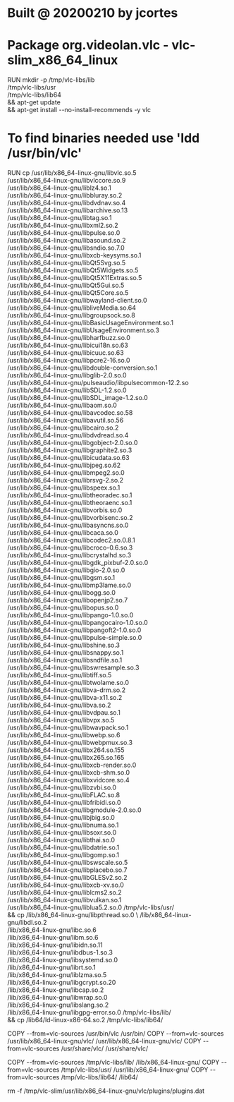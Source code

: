 # Built @ 20200210 by jcortes
# Package org.videolan.vlc - vlc-slim_x86_64_linux
RUN mkdir -p /tmp/vlc-libs/lib \
              /tmp/vlc-libs/usr \
              /tmp/vlc-libs/lib64 \
     && apt-get update \
     && apt-get install --no-install-recommends -y vlc

# To find binaries needed use 'ldd /usr/bin/vlc'
RUN cp /usr/lib/x86_64-linux-gnu/libvlc.so.5 \
    /usr/lib/x86_64-linux-gnu/libvlccore.so.9 \
    /usr/lib/x86_64-linux-gnu/liblz4.so.1 \
    /usr/lib/x86_64-linux-gnu/libbluray.so.2 \
    /usr/lib/x86_64-linux-gnu/libdvdnav.so.4 \
    /usr/lib/x86_64-linux-gnu/libarchive.so.13 \
    /usr/lib/x86_64-linux-gnu/libtag.so.1 \
    /usr/lib/x86_64-linux-gnu/libxml2.so.2 \
    /usr/lib/x86_64-linux-gnu/libpulse.so.0 \
    /usr/lib/x86_64-linux-gnu/libasound.so.2 \
    /usr/lib/x86_64-linux-gnu/libsndio.so.7.0 \
    /usr/lib/x86_64-linux-gnu/libxcb-keysyms.so.1 \
    /usr/lib/x86_64-linux-gnu/libQt5Svg.so.5 \
    /usr/lib/x86_64-linux-gnu/libQt5Widgets.so.5 \
    /usr/lib/x86_64-linux-gnu/libQt5X11Extras.so.5 \
    /usr/lib/x86_64-linux-gnu/libQt5Gui.so.5 \
    /usr/lib/x86_64-linux-gnu/libQt5Core.so.5 \
    /usr/lib/x86_64-linux-gnu/libwayland-client.so.0 \
    /usr/lib/x86_64-linux-gnu/libliveMedia.so.64 \
    /usr/lib/x86_64-linux-gnu/libgroupsock.so.8 \
    /usr/lib/x86_64-linux-gnu/libBasicUsageEnvironment.so.1 \
    /usr/lib/x86_64-linux-gnu/libUsageEnvironment.so.3 \
    /usr/lib/x86_64-linux-gnu/libharfbuzz.so.0 \
    /usr/lib/x86_64-linux-gnu/libicui18n.so.63 \
    /usr/lib/x86_64-linux-gnu/libicuuc.so.63 \
    /usr/lib/x86_64-linux-gnu/libpcre2-16.so.0 \
    /usr/lib/x86_64-linux-gnu/libdouble-conversion.so.1 \
    /usr/lib/x86_64-linux-gnu/libglib-2.0.so.0 \
    /usr/lib/x86_64-linux-gnu/pulseaudio/libpulsecommon-12.2.so \
    /usr/lib/x86_64-linux-gnu/libSDL-1.2.so.0  \
    /usr/lib/x86_64-linux-gnu/libSDL_image-1.2.so.0  \
    /usr/lib/x86_64-linux-gnu/libaom.so.0  \
    /usr/lib/x86_64-linux-gnu/libavcodec.so.58  \
    /usr/lib/x86_64-linux-gnu/libavutil.so.56  \
    /usr/lib/x86_64-linux-gnu/libcairo.so.2  \
    /usr/lib/x86_64-linux-gnu/libdvdread.so.4  \
    /usr/lib/x86_64-linux-gnu/libgobject-2.0.so.0  \
    /usr/lib/x86_64-linux-gnu/libgraphite2.so.3  \
    /usr/lib/x86_64-linux-gnu/libicudata.so.63  \
    /usr/lib/x86_64-linux-gnu/libjpeg.so.62  \
    /usr/lib/x86_64-linux-gnu/libmpeg2.so.0  \
    /usr/lib/x86_64-linux-gnu/librsvg-2.so.2  \
    /usr/lib/x86_64-linux-gnu/libspeex.so.1  \
    /usr/lib/x86_64-linux-gnu/libtheoradec.so.1  \
    /usr/lib/x86_64-linux-gnu/libtheoraenc.so.1  \
    /usr/lib/x86_64-linux-gnu/libvorbis.so.0  \
    /usr/lib/x86_64-linux-gnu/libvorbisenc.so.2  \
    /usr/lib/x86_64-linux-gnu/libasyncns.so.0 \
    /usr/lib/x86_64-linux-gnu/libcaca.so.0 \
    /usr/lib/x86_64-linux-gnu/libcodec2.so.0.8.1 \
    /usr/lib/x86_64-linux-gnu/libcroco-0.6.so.3 \
    /usr/lib/x86_64-linux-gnu/libcrystalhd.so.3 \
    /usr/lib/x86_64-linux-gnu/libgdk_pixbuf-2.0.so.0 \
    /usr/lib/x86_64-linux-gnu/libgio-2.0.so.0 \
    /usr/lib/x86_64-linux-gnu/libgsm.so.1 \
    /usr/lib/x86_64-linux-gnu/libmp3lame.so.0 \
    /usr/lib/x86_64-linux-gnu/libogg.so.0 \
    /usr/lib/x86_64-linux-gnu/libopenjp2.so.7 \
    /usr/lib/x86_64-linux-gnu/libopus.so.0 \
    /usr/lib/x86_64-linux-gnu/libpango-1.0.so.0 \
    /usr/lib/x86_64-linux-gnu/libpangocairo-1.0.so.0 \
    /usr/lib/x86_64-linux-gnu/libpangoft2-1.0.so.0 \
    /usr/lib/x86_64-linux-gnu/libpulse-simple.so.0 \
    /usr/lib/x86_64-linux-gnu/libshine.so.3 \
    /usr/lib/x86_64-linux-gnu/libsnappy.so.1 \
    /usr/lib/x86_64-linux-gnu/libsndfile.so.1 \
    /usr/lib/x86_64-linux-gnu/libswresample.so.3 \
    /usr/lib/x86_64-linux-gnu/libtiff.so.5 \
    /usr/lib/x86_64-linux-gnu/libtwolame.so.0 \
    /usr/lib/x86_64-linux-gnu/libva-drm.so.2 \
    /usr/lib/x86_64-linux-gnu/libva-x11.so.2 \
    /usr/lib/x86_64-linux-gnu/libva.so.2 \
    /usr/lib/x86_64-linux-gnu/libvdpau.so.1 \
    /usr/lib/x86_64-linux-gnu/libvpx.so.5 \
    /usr/lib/x86_64-linux-gnu/libwavpack.so.1 \
    /usr/lib/x86_64-linux-gnu/libwebp.so.6 \
    /usr/lib/x86_64-linux-gnu/libwebpmux.so.3 \
    /usr/lib/x86_64-linux-gnu/libx264.so.155 \
    /usr/lib/x86_64-linux-gnu/libx265.so.165 \
    /usr/lib/x86_64-linux-gnu/libxcb-render.so.0 \
    /usr/lib/x86_64-linux-gnu/libxcb-shm.so.0 \
    /usr/lib/x86_64-linux-gnu/libxvidcore.so.4 \
    /usr/lib/x86_64-linux-gnu/libzvbi.so.0 \
    /usr/lib/x86_64-linux-gnu/libFLAC.so.8 \
    /usr/lib/x86_64-linux-gnu/libfribidi.so.0 \
    /usr/lib/x86_64-linux-gnu/libgmodule-2.0.so.0 \
    /usr/lib/x86_64-linux-gnu/libjbig.so.0 \
    /usr/lib/x86_64-linux-gnu/libnuma.so.1 \
    /usr/lib/x86_64-linux-gnu/libsoxr.so.0 \
    /usr/lib/x86_64-linux-gnu/libthai.so.0 \
    /usr/lib/x86_64-linux-gnu/libdatrie.so.1 \
    /usr/lib/x86_64-linux-gnu/libgomp.so.1 \
    /usr/lib/x86_64-linux-gnu/libswscale.so.5 \
    /usr/lib/x86_64-linux-gnu/libplacebo.so.7 \
    /usr/lib/x86_64-linux-gnu/libGLESv2.so.2 \
    /usr/lib/x86_64-linux-gnu/libxcb-xv.so.0 \
    /usr/lib/x86_64-linux-gnu/liblcms2.so.2 \
    /usr/lib/x86_64-linux-gnu/libvulkan.so.1 \
    /usr/lib/x86_64-linux-gnu/liblua5.2.so.0 /tmp/vlc-libs/usr/\
    && cp /lib/x86_64-linux-gnu/libpthread.so.0 \ 
    /lib/x86_64-linux-gnu/libdl.so.2 \
    /lib/x86_64-linux-gnu/libc.so.6 \
    /lib/x86_64-linux-gnu/libm.so.6 \
    /lib/x86_64-linux-gnu/libidn.so.11 \
    /lib/x86_64-linux-gnu/libdbus-1.so.3 \
    /lib/x86_64-linux-gnu/libsystemd.so.0 \
    /lib/x86_64-linux-gnu/librt.so.1 \
    /lib/x86_64-linux-gnu/liblzma.so.5 \
    /lib/x86_64-linux-gnu/libgcrypt.so.20 \
    /lib/x86_64-linux-gnu/libcap.so.2 \
    /lib/x86_64-linux-gnu/libwrap.so.0 \
    /lib/x86_64-linux-gnu/libslang.so.2 \
    /lib/x86_64-linux-gnu/libgpg-error.so.0 /tmp/vlc-libs/lib/ \
    && cp /lib64/ld-linux-x86-64.so.2 /tmp/vlc-libs/lib64/
    
COPY --from=vlc-sources /usr/bin/vlc /usr/bin/
COPY --from=vlc-sources /usr/lib/x86_64-linux-gnu/vlc/ /usr/lib/x86_64-linux-gnu/vlc/
COPY --from=vlc-sources /usr/share/vlc/ /usr/share/vlc/

COPY --from=vlc-sources /tmp/vlc-libs/lib/ /lib/x86_64-linux-gnu/
COPY --from=vlc-sources /tmp/vlc-libs/usr/ /usr/lib/x86_64-linux-gnu/
COPY --from=vlc-sources /tmp/vlc-libs/lib64/ /lib64/

rm -f /tmp/vlc-slim/usr/lib/x86_64-linux-gnu/vlc/plugins/plugins.dat